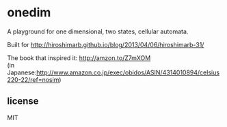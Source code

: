 
# onedim

A playground for one dimensional, two states, cellular automata.

Built for http://hiroshimarb.github.io/blog/2013/04/06/hiroshimarb-31/

The book that inspired it: http://amzon.to/Z7mXOM  
(in Japanese:http://www.amazon.co.jp/exec/obidos/ASIN/4314010894/celsius220-22/ref=nosim)

## license

MIT

